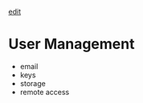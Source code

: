 [edit](https://github.com/2cld/netstack/edit/master/docs/ops/users/README.md)

# User Management

- email
- keys
- storage
- remote access
